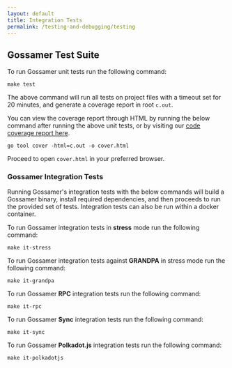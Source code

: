 ```yaml
---
layout: default
title: Integration Tests
permalink: /testing-and-debugging/testing
---
```


## Gossamer Test Suite

To run Gossamer unit tests run the following command:

```
make test
``` 

The above command will run all tests on project files with a timeout set for 20 minutes, and generate a coverage report in root `c.out`. 

You can view the coverage report through HTML by running the below command after running the above unit tests, or by visiting our [code coverage report here](https://app.codecov.io/gh/ChainSafe/gossamer).

```
go tool cover -html=c.out -o cover.html
```

Proceed to open `cover.html` in your preferred browser. 

### Gossamer Integration Tests

Running Gossamer's integration tests with the below commands will build a Gossamer binary, install required dependencies, and then proceeds to run the provided set of tests. Integration tests can also be run within a docker container.

To run Gossamer integration tests in **stress** mode run the following command:

```
make it-stress
```

To run Gossamer integration tests against **GRANDPA** in stress mode run the following command:

```
make it-grandpa
```

To run Gossamer **RPC** integration tests run the following command:

```
make it-rpc
```

To run Gossamer **Sync** integration tests run the following command:

```
make it-sync
```

To run Gossamer **Polkadot.js** integration tests run the following command:

```
make it-polkadotjs
```

